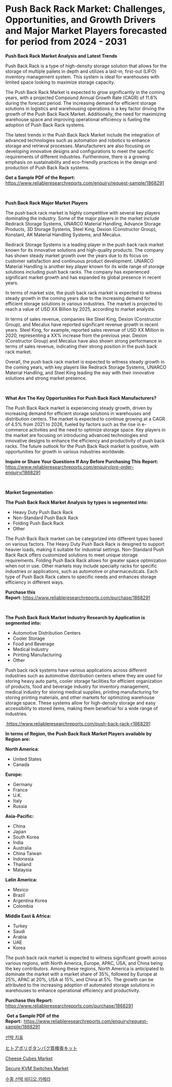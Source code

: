 <p><h1>Push Back Rack Market: Challenges, Opportunities, and Growth Drivers and Major Market Players forecasted for period from 2024 - 2031</h1></p><p><strong>Push Back Rack Market Analysis and Latest Trends</strong></p>
<p><p>Push Back Rack is a type of high-density storage solution that allows for the storage of multiple pallets in depth and utilizes a last-in, first-out (LIFO) inventory management system. This system is ideal for warehouses with limited space looking to maximize storage capacity.</p><p>The Push Back Rack Market is expected to grow significantly in the coming years, with a projected Compound Annual Growth Rate (CAGR) of 11.6% during the forecast period. The increasing demand for efficient storage solutions in logistics and warehousing operations is a key factor driving the growth of the Push Back Rack Market. Additionally, the need for maximizing warehouse space and improving operational efficiency is fueling the adoption of Push Back Rack systems.</p><p>The latest trends in the Push Back Rack Market include the integration of advanced technologies such as automation and robotics to enhance storage and retrieval processes. Manufacturers are also focusing on developing innovative designs and configurations to meet the specific requirements of different industries. Furthermore, there is a growing emphasis on sustainability and eco-friendly practices in the design and production of Push Back Rack systems.</p></p>
<p><strong>Get a Sample PDF of the Report:&nbsp;</strong> <a href="https://www.reliableresearchreports.com/enquiry/request-sample/1868291">https://www.reliableresearchreports.com/enquiry/request-sample/1868291</a></p>
<p>&nbsp;</p>
<p><strong>Push Back Rack Major Market Players</strong></p>
<p><p>The push back rack market is highly competitive with several key players dominating the industry. Some of the major players in the market include Redirack Storage Systems, UNARCO Material Handling, Advance Storage Products, 3D Storage Systems, Steel King, Dexion (Constructor Group), Konstant, AK Material Handling Systems, and Mecalux.</p><p>Redirack Storage Systems is a leading player in the push back rack market known for its innovative solutions and high-quality products. The company has shown steady market growth over the years due to its focus on customer satisfaction and continuous product development. UNARCO Material Handling is another key player known for its wide range of storage solutions including push back racks. The company has experienced significant market growth and has expanded its global presence in recent years.</p><p>In terms of market size, the push back rack market is expected to witness steady growth in the coming years due to the increasing demand for efficient storage solutions in various industries. The market is projected to reach a value of USD XX Billion by 2025, according to market analysts.</p><p>In terms of sales revenue, companies like Steel King, Dexion (Constructor Group), and Mecalux have reported significant revenue growth in recent years. Steel King, for example, reported sales revenue of USD XX Million in 2020, representing a XX% increase from the previous year. Dexion (Constructor Group) and Mecalux have also shown strong performance in terms of sales revenue, indicating their strong position in the push back rack market.</p><p>Overall, the push back rack market is expected to witness steady growth in the coming years, with key players like Redirack Storage Systems, UNARCO Material Handling, and Steel King leading the way with their innovative solutions and strong market presence.</p></p>
<p>&nbsp;</p>
<p><strong>What Are The Key Opportunities For Push Back Rack Manufacturers?</strong></p>
<p><p>The Push Back Rack market is experiencing steady growth, driven by increasing demand for efficient storage solutions in warehouses and distribution centers. The market is expected to continue growing at a CAGR of 4.5% from 2021 to 2026, fueled by factors such as the rise in e-commerce activities and the need to optimize storage space. Key players in the market are focusing on introducing advanced technologies and innovative designs to enhance the efficiency and productivity of push back racks. The future outlook for the Push Back Rack market is positive, with opportunities for growth in various industries worldwide.</p></p>
<p><strong>Inquire or Share Your Questions If Any Before Purchasing This Report:</strong> <a href="https://www.reliableresearchreports.com/enquiry/pre-order-enquiry/1868291">https://www.reliableresearchreports.com/enquiry/pre-order-enquiry/1868291</a></p>
<p>&nbsp;</p>
<p><strong>Market Segmentation</strong></p>
<p><strong>The Push Back Rack Market Analysis by types is segmented into:</strong></p>
<p><ul><li>Heavy Duty Push Back Rack</li><li>Non-Standard Push Back Rack</li><li>Folding Push Back Rack</li><li>Other</li></ul></p>
<p><p>The Push Back Rack market can be categorized into different types based on various factors. The Heavy Duty Push Back Rack is designed to support heavier loads, making it suitable for industrial settings. Non-Standard Push Back Rack offers customized solutions to meet unique storage requirements. Folding Push Back Rack allows for greater space optimization when not in use. Other markets may include specialty racks for specific industries or applications, such as automotive or pharmaceuticals. Each type of Push Back Rack caters to specific needs and enhances storage efficiency in different ways.</p></p>
<p><strong>Purchase this Report:&nbsp;</strong><a href="https://www.reliableresearchreports.com/purchase/1868291">https://www.reliableresearchreports.com/purchase/1868291</a></p>
<p>&nbsp;</p>
<p><strong>The Push Back Rack Market Industry Research by Application is segmented into:</strong></p>
<p><ul><li>Automotive Distribution Centers</li><li>Cooler Storage</li><li>Food and Beverage</li><li>Medical Industry</li><li>Printing Manufacturing</li><li>Other</li></ul></p>
<p><p>Push back rack systems have various applications across different industries such as automotive distribution centers where they are used for storing heavy auto parts, cooler storage facilities for efficient organization of products, food and beverage industry for inventory management, medical industry for storing medical supplies, printing manufacturing for storing printing materials, and other markets for optimizing warehouse storage space. These systems allow for high-density storage and easy accessibility to stored items, making them beneficial for a wide range of industries.</p></p>
<p><a href="https://www.reliableresearchreports.com/push-back-rack-r1868291">&nbsp;https://www.reliableresearchreports.com/push-back-rack-r1868291</a></p>
<p><strong>In terms of Region, the Push Back Rack Market Players available by Region are:</strong></p>
<p>
    <p> <strong> North America: </strong>
        <ul>
            <li>United States</li>
            <li>Canada</li>
        </ul>
        </p> 
    <p> <strong> Europe: </strong>
        <ul>
            <li>Germany</li>
            <li>France</li>
            <li>U.K.</li>
            <li>Italy</li>
            <li>Russia</li>
        </ul>
        </p> 
    <p> <strong> Asia-Pacific: </strong>
        <ul>
            <li>China</li>
            <li>Japan</li>
            <li>South Korea</li>
            <li>India</li>
            <li>Australia</li>
            <li>China Taiwan</li>
            <li>Indonesia</li>
            <li>Thailand</li>
            <li>Malaysia</li>
        </ul>
        </p> 
    <p> <strong> Latin America: </strong>
        <ul>
            <li>Mexico</li>
            <li>Brazil</li>
            <li>Argentina Korea</li>
            <li>Colombia</li>
        </ul>
        </p> 
    <p> <strong> Middle East & Africa: </strong>
        <ul>
            <li>Turkey</li>
            <li>Saudi</li>
            <li>Arabia</li>
            <li>UAE</li>
            <li>Korea</li>
        </ul>
    </p>
    </p>
<p><p>The push back rack market is expected to witness significant growth across various regions, with North America, Europe, APAC, USA, and China being the key contributors. Among these regions, North America is anticipated to dominate the market with a market share of 35%, followed by Europe at 25%, APAC at 20%, USA at 15%, and China at 5%. The growth can be attributed to the increasing adoption of automated storage solutions in warehouses to enhance operational efficiency and productivity.</p></p>
<p><strong>Purchase this Report: </strong><a href="https://www.reliableresearchreports.com/purchase/1868291">https://www.reliableresearchreports.com/purchase/1868291</a></p>
<p>&nbsp;<strong>Get a Sample PDF of the Report:&nbsp;&nbsp;</strong><a href="https://www.reliableresearchreports.com/enquiry/request-sample/1868291">https://www.reliableresearchreports.com/enquiry/request-sample/1868291</a></p>
<p><strong></strong></p>
<p><p><a href="https://github.com/solomonbode85/Market-Research-Report-List-1/blob/main/6362740110099.md">선박 지표</a></p><p><a href="https://github.com/cbigkbh02719/Market-Research-Report-List-2/blob/main/3937591125915.md">ヒトアポリポタンパク質検査キット</a></p><p><a href="https://issuu.com/reportprime-2/docs/cheese-cubes-market-size-2030.pptx">Cheese Cubes Market</a></p><p><a href="https://github.com/provorikovar/Market-Research-Report-List-4/blob/main/secure-kvm-switches-market.md">Secure KVM Switches Market</a></p><p><a href="https://github.com/PhilToryphy7876567/Market-Research-Report-List-2/blob/main/3836823110098.md">수중 선박 비디오 카메라</a></p></p>